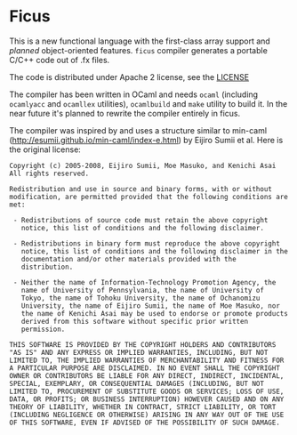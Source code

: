 # Ficus

This is a new functional language with the first-class array support
and _planned_ object-oriented features. `ficus` compiler generates
a portable C/C++ code out of .fx files.

The code is distributed under Apache 2 license, see the [LICENSE](LICENSE)

The compiler has been written in OCaml and needs `ocaml`
(including `ocamlyacc` and `ocamllex` utilities),
`ocamlbuild` and `make` utility to build it.
In the near future it's planned to rewrite the compiler entirely in ficus.

The compiler was inspired by and uses a structure similar to min-caml
(http://esumii.github.io/min-caml/index-e.html) by Eijiro Sumii et al.
Here is the original license:

```
Copyright (c) 2005-2008, Eijiro Sumii, Moe Masuko, and Kenichi Asai
All rights reserved.

Redistribution and use in source and binary forms, with or without
modification, are permitted provided that the following conditions are
met:

 - Redistributions of source code must retain the above copyright
   notice, this list of conditions and the following disclaimer.

 - Redistributions in binary form must reproduce the above copyright
   notice, this list of conditions and the following disclaimer in the
   documentation and/or other materials provided with the
   distribution.

 - Neither the name of Information-Technology Promotion Agency, the
   name of University of Pennsylvania, the name of University of
   Tokyo, the name of Tohoku University, the name of Ochanomizu
   University, the name of Eijiro Sumii, the name of Moe Masuko, nor
   the name of Kenichi Asai may be used to endorse or promote products
   derived from this software without specific prior written
   permission.

THIS SOFTWARE IS PROVIDED BY THE COPYRIGHT HOLDERS AND CONTRIBUTORS
"AS IS" AND ANY EXPRESS OR IMPLIED WARRANTIES, INCLUDING, BUT NOT
LIMITED TO, THE IMPLIED WARRANTIES OF MERCHANTABILITY AND FITNESS FOR
A PARTICULAR PURPOSE ARE DISCLAIMED. IN NO EVENT SHALL THE COPYRIGHT
OWNER OR CONTRIBUTORS BE LIABLE FOR ANY DIRECT, INDIRECT, INCIDENTAL,
SPECIAL, EXEMPLARY, OR CONSEQUENTIAL DAMAGES (INCLUDING, BUT NOT
LIMITED TO, PROCUREMENT OF SUBSTITUTE GOODS OR SERVICES; LOSS OF USE,
DATA, OR PROFITS; OR BUSINESS INTERRUPTION) HOWEVER CAUSED AND ON ANY
THEORY OF LIABILITY, WHETHER IN CONTRACT, STRICT LIABILITY, OR TORT
(INCLUDING NEGLIGENCE OR OTHERWISE) ARISING IN ANY WAY OUT OF THE USE
OF THIS SOFTWARE, EVEN IF ADVISED OF THE POSSIBILITY OF SUCH DAMAGE.
```
